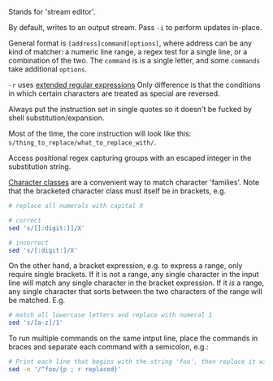 Stands for 'stream editor'.

By default, writes to an output stream. Pass `-i` to perform updates in-place.

General format is `[address]command[options]`, where address can be any kind of matcher: a numeric line range, a regex test for a single line, or a combination of the two. The `command` is is a single letter, and some `commands` take additional `options`.

`-r` uses [extended regular expressions](https://www.gnu.org/software/sed/manual/html_node/Extended-regexps.html) Only difference is that the conditions in which certain characters are treated as special are reversed.

Always put the instruction set in single quotes so it doesn't be fucked by shell substitution/expansion.

Most of the time, the core instruction will look like this: `s/thing_to_replace/what_to_replace_with/`. 

Access positional regex capturing groups with an escaped integer in the substitution string. 

[Character classes](https://www.gnu.org/software/sed/manual/html_node/Character-Classes-and-Bracket-Expressions.html) are a convenient way to match character 'families'. Note that the bracketed character class must itself be in brackets, e.g.
```bash
# replace all numerals with capital X

# correct
sed 's/[[:digit:]]/X'

# incorrect
sed 's/[:digit:]/X'
```
On the other hand, a bracket expression, e.g. to express a range, only require single brackets. If it is not a range, any single character in the input line will match any single character in the bracket expression. If it *is* a range, any single character that sorts between the two characters of the range will be matched. E.g.
```bash
# match all lowercase letters and replace with numeral 1
sed 's/[a-z]/1'
```

To run multiple commands on the same intput line, place the commands in braces and separate each command with a semicolon, e.g.:
```bash
# Print each line that begins with the string 'foo', then replace it with the string 'replaced'
sed -n '/^foo/{p ; r replaced}'
```